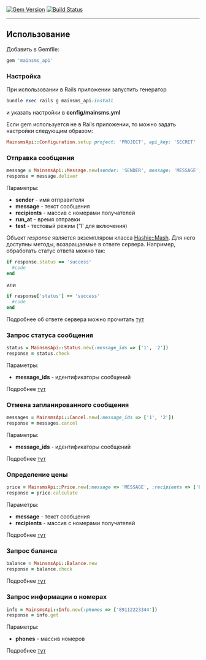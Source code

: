 [![Gem Version](https://badge.fury.io/rb/mainsms_api.svg)](http://badge.fury.io/rb/mainsms) [![Build Status](https://travis-ci.org/evserykh/mainsms_api.svg?branch=master)](https://travis-ci.org/evserykh/mainsms)
***

## Использование

Добавить в Gemfile:
```ruby
gem 'mainsms_api'
```

### Настройка
При использовании в Rails приложении запустить генератор
```ruby
bundle exec rails g mainsms_api:install
```
и указать настройки в __config/mainsms.yml__

Если gem используется не в Rails приложении, то можно задать настройки следующим образом:

```ruby
MainsmsApi::Configuration.setup project: 'PROJECT', api_key: 'SECRET'
```

### Отправка сообщения
```ruby
message = MainsmsApi::Message.new(sender: 'SENDER', message: 'MESSAGE', recipients: ['89112223344'])
response = message.deliver
```
Параметры:
* __sender__ - имя отправителя
* __message__ - текст сообщения
* __recipients__ - массив с номерами получателей
* __run_at__ - время отправки
* __test__ - тестовый режим ('1' для включения)

Объект _response_ является экземпляром класса [Hashie::Mash](https://github.com/intridea/hashie#mash). Для него доступны методы, возвращаемые в ответе сервера. Например, обработать статус ответа можно так:
```ruby
if response.status == 'success'
  #code
end
```
или
```ruby
if response['status'] == 'success'
  #code
end
```
Подробнее об ответе сервера можно прочитать [тут](http://mainsms.ru/home/api/main#send)

### Запрос статуса сообщения
```ruby
status = MainsmsApi::Status.new(:message_ids => ['1', '2'])
response = status.check
```
Параметры:
* __message_ids__ - идентификаторы сообщений

Подробнее [тут](http://mainsms.ru/home/api/main#status)

### Отмена запланированного сообщения
```ruby
messages = MainsmsApi::Cancel.new(:message_ids => ['1', '2'])
response = messages.cancel
```
Параметры:
* __message_ids__ - идентификаторы сообщений

Подробнее [тут](http://mainsms.ru/home/api/main#cancel)

### Определение цены
```ruby
price = MainsmsApi::Price.new(:message => 'MESSAGE', :recipients => ['89112223344'])
response = price.calculate
```
Параметры:
* __message__ - текст сообщения
* __recipients__ - массив с номерами получателей

Подробнее [тут](http://mainsms.ru/home/api/main#price)

### Запрос баланса
```ruby
balance = MainsmsApi::Balance.new
response = balance.check
```
Подробнее [тут](http://mainsms.ru/home/api/main#balance)

### Запрос информации о номерах
```ruby
info = MainsmsApi::Info.new(:phones => ['89112223344'])
response = info.get
```
Параметры:
* __phones__ - массив номеров

Подробнее [тут](http://mainsms.ru/home/api/main#info)
